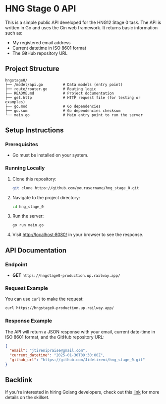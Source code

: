 # HNG Stage 0 API

This is a simple public API developed for the HNG12 Stage 0 task. The API is written in Go and uses the Gin web framework. It returns basic information such as:

- My registered email address
- Current datetime in ISO 8601 format
- The GitHub repository URL

## Project Structure

```
hngstage0/
├── /model/api.go         # Data models (entry point)
├── route/router.go       # Routing logic
├── README.md             # Project documentation
├── get.http              # HTTP request file (for testing or examples)
├── go.mod                # Go dependencies
├── go.sum                # Go dependencies checksum
└── main.go               # Main entry point to run the server
```

## Setup Instructions

### Prerequisites

- Go must be installed on your system.

### Running Locally

1. Clone this repository:

   ```bash
   git clone https://github.com/yourusername/hng_stage_0.git
   ```

2. Navigate to the project directory:

   ```bash
   cd hng_stage_0
   ```

3. Run the server:

   ```bash
   go run main.go
   ```

4. Visit [http://localhost:8080/](http://localhost:8080/) in your browser to see the response.

## API Documentation

### Endpoint

- **GET** `https://hngstage0-production.up.railway.app/`

### Request Example

You can use `curl` to make the request:

```bash
curl https://hngstage0-production.up.railway.app/
```

### Response Example

The API will return a JSON response with your email, current date-time in ISO 8601 format, and the GitHub repository URL:

```json
{
  "email": "jtirenipraise@gmail.com",
  "current_datetime": "2025-01-30T09:30:00Z",
  "github_url": "https://github.com/Jidetireni/hng_stage_0.git"
}
```

## Backlink

If you're interested in hiring Golang developers, check out this [link](https://hng.tech/hire/golang-developers) for more details on the skillset.
